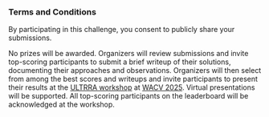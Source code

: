 <h3>Terms and Conditions</h3>
<p>By participating in this challenge, you consent to publicly share your submissions.</p>
<p>No prizes will be awarded. Organizers will review submissions and invite top-scoring participants to submit a brief writeup of their solutions, documenting their approaches and observations. Organizers will then select from among the best scores and writeups and invite participants to present their results at the <a href="https://sites.google.com/view/ultrra-wacv-2025">ULTRRA workshop</a> at <a href="https://wacv2025.thecvf.com/">WACV 2025</a>. Virtual presentations will be supported. All top-scoring participants on the leaderboard will be acknowledged at the workshop.</p>